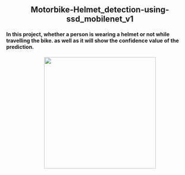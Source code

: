 <h2 align="center"> Motorbike-Helmet_detection-using-ssd_mobilenet_v1</h2>

<h4 align="left"> In this project, whether a person is wearing a helmet or not while travelling the bike. as well as it will show the confidence value of the prediction.</h4>

<p align="center">
  <img width="300" src="https://user-images.githubusercontent.com/74568334/121785707-a4d9eb80-cbbb-11eb-8085-14edab126732.jpg">
</p> 
